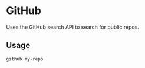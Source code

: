 GitHub
======

Uses the GitHub search API to search for public repos.


Usage
-----

    github my-repo